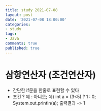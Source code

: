 ```yaml
---
title: study 2021-07-08
layout: post
date: '2021-07-08 18:00:00'
categories:
- study
tags:
- Java
comments: true
published: true
---
```


# 삼항연산자 (조건연산자)
- 간단한 if문을 한줄로 표현할 수 있다
- 조건 ? 예 : 아니오;
예) int a = (3<5) ? 1 : 0;  
System.out.println(a); 출력결과 -> 1  
